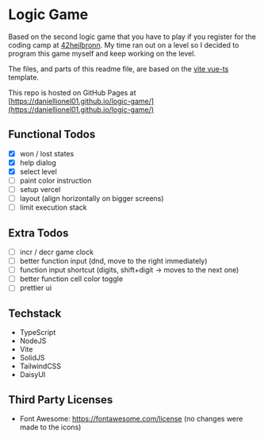 # Logic Game

Based on the second logic game that you have to play if you register for the coding camp at [42heilbronn](https://www.42heilbronn.de). My time ran out on a level so I decided to program this game myself and keep working on the level.

The files, and parts of this readme file, are based on the [vite vue-ts](https://github.com/vitejs/vite/tree/main/packages/create-vite/template-vue-ts) template.

This repo is hosted on GitHub Pages at [https://daniellionel01.github.io/logic-game/](https://daniellionel01.github.io/logic-game/)

## Functional Todos
- [x] won / lost states
- [x] help dialog
- [x] select level
- [ ] paint color instruction
- [ ] setup vercel
- [ ] layout (align horizontally on bigger screens)
- [ ] limit execution stack

## Extra Todos
- [ ] incr / decr game clock
- [ ] better function input (dnd, move to the right immediately)
- [ ] function input shortcut (digits, shift+digit -> moves to the next one)
- [ ] better function cell color toggle
- [ ] prettier ui

## Techstack
- TypeScript
- NodeJS
- Vite
- SolidJS
- TailwindCSS
- DaisyUI

## Third Party Licenses
- Font Awesome: https://fontawesome.com/license (no changes were made to the icons)
